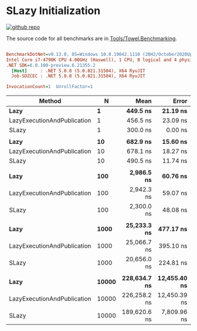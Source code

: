 # SLazy Initialization

<a href="https://github.com/ZacharyPatten/Towel" alt="Github Repository"><img alt="github repo" src="https://img.shields.io/badge/github-repo-black?logo=github&amp;style=flat" title="Go To Github Repo" alt="Github Repository"></a>

The source code for all benchmarks are in [Tools/Towel.Benchmarking](https://github.com/ZacharyPatten/Towel/tree/main/Tools/Towel_Benchmarking).

``` ini

BenchmarkDotNet=v0.13.0, OS=Windows 10.0.19042.1110 (20H2/October2020Update)
Intel Core i7-4790K CPU 4.00GHz (Haswell), 1 CPU, 8 logical and 4 physical cores
.NET SDK=6.0.100-preview.6.21355.2
  [Host]     : .NET 5.0.8 (5.0.821.31504), X64 RyuJIT
  Job-SDZCEC : .NET 5.0.8 (5.0.821.31504), X64 RyuJIT

InvocationCount=1  UnrollFactor=1  

```
|                      Method |     N |         Mean |        Error |       StdDev |       Median | Ratio | RatioSD |
|---------------------------- |------ |-------------:|-------------:|-------------:|-------------:|------:|--------:|
|                        **Lazy** |     **1** |     **449.5 ns** |     **21.19 ns** |     **60.12 ns** |     **400.0 ns** |  **1.00** |    **0.00** |
| LazyExecutionAndPublication |     1 |     456.5 ns |     23.09 ns |     65.14 ns |     400.0 ns |  1.03 |    0.19 |
|                       SLazy |     1 |     300.0 ns |      0.00 ns |      0.00 ns |     300.0 ns |  0.64 |    0.09 |
|                             |       |              |              |              |              |       |         |
|                        **Lazy** |    **10** |     **682.9 ns** |     **15.60 ns** |     **37.96 ns** |     **700.0 ns** |  **1.00** |    **0.00** |
| LazyExecutionAndPublication |    10 |     678.1 ns |     18.27 ns |     52.72 ns |     700.0 ns |  1.00 |    0.10 |
|                       SLazy |    10 |     490.5 ns |     11.74 ns |     29.47 ns |     500.0 ns |  0.72 |    0.06 |
|                             |       |              |              |              |              |       |         |
|                        **Lazy** |   **100** |   **2,986.5 ns** |     **60.76 ns** |    **103.18 ns** |   **3,000.0 ns** |  **1.00** |    **0.00** |
| LazyExecutionAndPublication |   100 |   2,942.3 ns |     59.07 ns |     80.86 ns |   2,900.0 ns |  0.98 |    0.05 |
|                       SLazy |   100 |   2,300.0 ns |     48.08 ns |     51.45 ns |   2,300.0 ns |  0.76 |    0.03 |
|                             |       |              |              |              |              |       |         |
|                        **Lazy** |  **1000** |  **25,233.3 ns** |    **477.17 ns** |    **372.54 ns** |  **25,100.0 ns** |  **1.00** |    **0.00** |
| LazyExecutionAndPublication |  1000 |  25,066.7 ns |    395.10 ns |    308.47 ns |  25,000.0 ns |  0.99 |    0.02 |
|                       SLazy |  1000 |  20,656.0 ns |    224.81 ns |    300.11 ns |  20,500.0 ns |  0.82 |    0.01 |
|                             |       |              |              |              |              |       |         |
|                        **Lazy** | **10000** | **228,634.7 ns** | **12,455.40 ns** | **36,332.98 ns** | **220,000.0 ns** |  **1.00** |    **0.00** |
| LazyExecutionAndPublication | 10000 | 226,258.2 ns | 12,450.39 ns | 36,318.38 ns | 214,250.0 ns |  1.00 |    0.18 |
|                       SLazy | 10000 | 189,620.6 ns |  7,809.96 ns | 22,658.10 ns | 178,900.0 ns |  0.84 |    0.15 |

